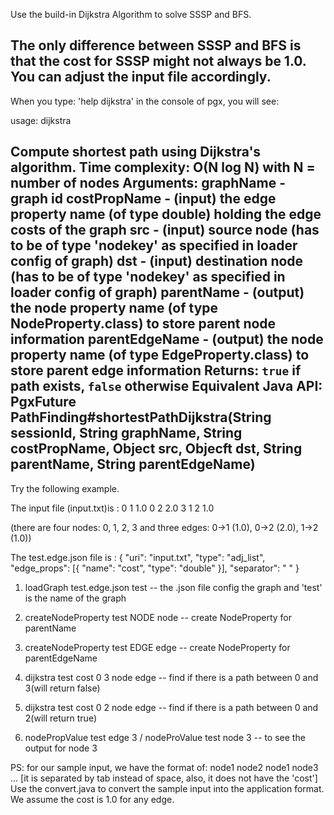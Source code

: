 Use the build-in Dijkstra Algorithm to solve SSSP and BFS.

The only difference between SSSP and BFS is that the cost for SSSP might not always be 1.0.
You can adjust the input file accordingly.
--------------------------------------
When you type: 'help dijkstra' in the console of pgx, you will see:

usage: dijkstra <String graphName> <String costPropName> <Object src> <Object dst> <String parentName> <String parentEdgeName> 

Compute shortest path using Dijkstra's algorithm. Time complexity: O(N log N) with N = number of nodes
Arguments:
graphName - graph id
costPropName - (input) the edge property name (of type double) holding the edge costs of the graph
src - (input) source node (has to be of type 'nodekey' as specified in loader config of graph)
dst - (input) destination node (has to be of type 'nodekey' as specified in loader config of graph)
parentName - (output) the node property name (of type NodeProperty.class) to store parent node information
parentEdgeName - (output) the node property name (of type EdgeProperty.class) to store parent edge information
Returns: <code>true</code> if path exists, <code>false</code> otherwise
Equivalent Java API: PgxFuture<Boolean> PathFinding#shortestPathDijkstra(String sessionId, String graphName, String costPropName, Object src, Objecft dst, String parentName, String parentEdgeName)
---------------------------------------

Try the following example.

The input file (input.txt)is :
0 1 1.0
0 2 2.0
3
1 2 1.0

(there are four nodes: 0, 1, 2, 3 and three edges: 0->1 (1.0), 0->2 (2.0), 1->2 (1.0))

The test.edge.json file is :
{
  "uri": "input.txt", 
  "type": "adj_list",
  "edge_props": [{ 
    "name": "cost", 
    "type": "double" 
  }],
  "separator": " "
}


1. loadGraph test.edge.json test
-- the .json file config the graph and 'test' is the name of the graph

2. createNodeProperty test NODE node
-- create NodeProperty for parentName

3. createNodeProperty test EDGE edge
-- create NodeProperty for parentEdgeName

4. dijkstra test cost 0 3 node edge
-- find if there is a path between 0 and 3(will return false)

5. dijkstra test cost 0 2 node edge
-- find if there is a path between 0 and 2(will return true)

6. nodePropValue test edge 3 / nodeProValue test node 3
-- to see the output for node 3


PS: for our sample input, we have the format of:
node1 node2
node1 node3
...
[it is separated by tab instead of space, also, it does not have the 'cost']
Use the convert.java to convert the sample input into the application format.
We assume the cost is 1.0 for any edge.
